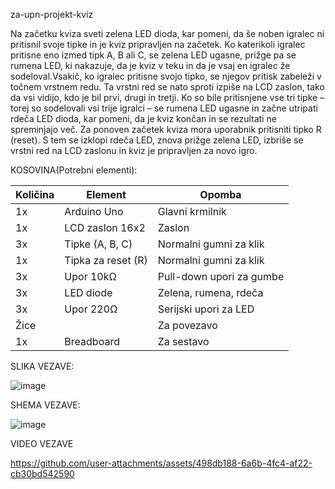 za-upn-projekt-kviz

Na začetku kviza sveti zelena LED dioda, kar pomeni, da še noben igralec ni pritisnil svoje tipke in je kviz pripravljen na začetek. Ko katerikoli igralec pritisne eno izmed tipk A, B ali C, se zelena LED ugasne, prižge pa se rumena LED, ki nakazuje, da je kviz v teku in da je vsaj en igralec že sodeloval.Vsakič, ko igralec pritisne svojo tipko, se njegov pritisk zabeleži v točnem vrstnem redu. Ta vrstni red se nato sproti izpiše na LCD zaslon, tako da vsi vidijo, kdo je bil prvi, drugi in tretji.
Ko so bile pritisnjene vse tri tipke – torej so sodelovali vsi trije igralci – se rumena LED ugasne in začne utripati rdeča LED dioda, kar pomeni, da je kviz končan in se rezultati ne spreminjajo več.
Za ponoven začetek kviza mora uporabnik pritisniti tipko R (reset). S tem se izklopi rdeča LED, znova prižge zelena LED, izbriše se vrstni red na LCD zaslonu in kviz je pripravljen za novo igro.

KOSOVINA(Potrebni elementi):

| Količina | Element            | Opomba                   |
| -------- | ------------------ | ------------------------ |
| 1x       | Arduino Uno        | Glavni krmilnik          |
| 1x       | LCD zaslon 16x2    | Zaslon                   |
| 3x       | Tipke (A, B, C)    | Normalni gumni za klik   |
| 1x       | Tipka za reset (R) | Normalni gumni za klik   |
| 3x       | Upor 10kΩ          | Pull-down upori za gumbe |
| 3x       | LED diode          | Zelena, rumena, rdeča    |
| 3x       | Upor 220Ω          | Serijski upori za LED    |
| Žice     |                    | Za povezavo              |
| 1x       | Breadboard         | Za sestavo               |

SLIKA VEZAVE:

![image](https://github.com/user-attachments/assets/8fa50b70-dc84-40b5-b7f7-09cbc035271c)


SHEMA VEZAVE:

![image](https://github.com/user-attachments/assets/539a48d0-8e3e-4f44-9740-ff0d481d72a4)

VIDEO VEZAVE


https://github.com/user-attachments/assets/498db188-6a6b-4fc4-af22-cb30bd542590

